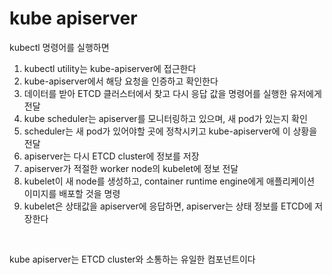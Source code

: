 # kube apiserver

kubectl 명령어를 실행하면
1. kubectl utility는 kube-apiserver에 접근한다
2. kube-apiserver에서 해당 요청을 인증하고 확인한다
3. 데이터를 받아 ETCD 클러스터에서 찾고 다시 응답 값을 명령어를 실행한 유저에게 전달
4. kube scheduler는 apiserver를 모니터링하고 있으며, 새 pod가 있는지 확인
5. scheduler는 새 pod가 있어야할 곳에 정착시키고 kube-apiserver에 이 상황을 전달
6. apiserver는 다시 ETCD cluster에 정보를 저장
7. apiserver가 적절한 worker node의 kubelet에 정보 전달
8. kubelet이 새 node를 생성하고, container runtime engine에게 애플리케이션 이미지를 배포할 것을 명령
9. kubelet은 상태값을 apiserver에 응답하면, apiserver는 상태 정보를 ETCD에 저장한다

<br>

kube apiserver는 ETCD cluster와 소통하는 유일한 컴포넌트이다